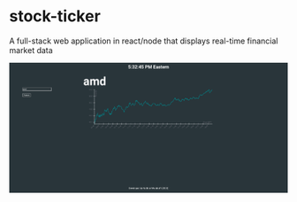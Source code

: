 # stock-ticker
A full-stack web application in react/node that displays real-time financial market data

![TickerApp](https://github.com/nwoodr94/stock-ticker/blob/master/client/assets/ux.png)
